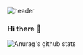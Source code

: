 ![header](https://capsule-render.vercel.app/api?type=Waving&text=YounByungHyuk)
### Hi there 👋

![Anurag's github stats](https://github-readme-stats.vercel.app/api?username=YounByungHyuk&show_icons=true&theme=tokyonight)

<!--
**YounByungHyuk/YounByungHyuk** is a ✨ _special_ ✨ repository because its `README.md` (this file) appears on your GitHub profile.



<img src="https://img.shields.io/badge/Python-3766AB?style=flat-square&logo=Python&logoColor=white"/></a>&nbsp 
Here are some ideas to get you started:

- 🔭 I’m currently working on ...
- 🌱 I’m currently learning ...
- 👯 I’m looking to collaborate on ...
- 🤔 I’m looking for help with ...
- 💬 Ask me about ...
- 📫 How to reach me: ...
- 😄 Pronouns: ...
- ⚡ Fun fact: ...
-->
